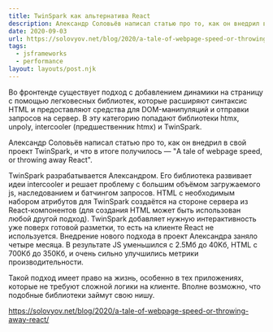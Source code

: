 ```yaml
---
title: TwinSpark как альтернатива React
description: Александр Соловьёв написал статью про то, как он внедрил в свой проект TwinSpark, и что в итоге получилось
date: 2020-09-03
url: https://solovyov.net/blog/2020/a-tale-of-webpage-speed-or-throwing-away-react/
tags:
  - jsframeworks
  - performance
layout: layouts/post.njk
---
```

Во фронтенде существует подход с добавлением динамики на страницу с помощью легковесных библиотек, которые расширяют синтаксис HTML и предоставляют средства для DOM-манипуляций и отправки запросов на сервер. В эту категорию попадают библиотеки htmx, unpoly, intercooler (предшественник htmx) и TwinSpark.

Александр Соловьёв написал статью про то, как он внедрил в свой проект TwinSpark, и что в итоге получилось — "A tale of webpage speed, or throwing away React".

TwinSpark разрабатывается Александром. Его библиотека развивает идеи intercooler и решает проблему с большим объёмом загружаемого js, наследованием и батчингом запросов. HTML с необходимым набором атрибутов для TwinSpark создаётся на стороне сервера из React-компонентов (для создания HTML может быть использован любой другой подход). TwinSpark добавляет нужную интерактивность уже поверх готовой разметки, то есть на клиенте React не используется. Внедрение нового подхода в проект Александра заняло четыре месяца. В результате JS уменьшился с 2.5Мб до 40Kб, HTML c 700Кб до 350Кб, и очень сильно улучшились метрики производительности. 

Такой подход имеет право на жизнь, особенно в тех приложениях, которые не требуют сложной логики на клиенте. Вполне возможно, что подобные библиотеки займут свою нишу.

https://solovyov.net/blog/2020/a-tale-of-webpage-speed-or-throwing-away-react/
